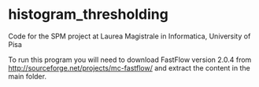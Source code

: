 # histogram_thresholding
Code for the SPM project at Laurea Magistrale in Informatica, University of Pisa

To run this program you will need to download FastFlow version 2.0.4 from http://sourceforge.net/projects/mc-fastflow/ 
and extract the content in the main folder.
